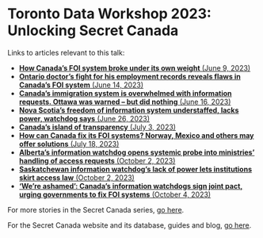 # Toronto Data Workshop 2023: Unlocking Secret Canada

Links to articles relevant to this talk:

- [**How Canada’s FOI system broke under its own weight** (June 9, 2023)](https://www.theglobeandmail.com/canada/article-canada-freedom-of-information-laws/)
- [**Ontario doctor’s fight for his employment records reveals flaws in Canada’s FOI system** (June 14, 2023)](https://www.theglobeandmail.com/canada/article-brooks-fallis-foi-request/)
- [**Canada’s immigration system is overwhelmed with information requests. Ottawa was warned – but did nothing** (June 16, 2023)](https://www.theglobeandmail.com/canada/article-immigration-applications-access-requests/)
- [**Nova Scotia’s freedom of information system understaffed, lacks power, watchdog says** (June 26, 2023)](https://www.theglobeandmail.com/canada/article-nova-scotia-foi-system/)
- [**Canada’s island of transparency** (July 3, 2023)](https://www.theglobeandmail.com/canada/article-newfoundland-foi-system/)
- [**How can Canada fix its FOI systems? Norway, Mexico and others may offer solutions** (July 18, 2023)](https://www.theglobeandmail.com/canada/article-freedom-of-information-solutions/)
- [**Alberta’s information watchdog opens systemic probe into ministries’ handling of access requests** (October 2, 2023)](https://www.theglobeandmail.com/canada/article-alberta-information-commissioner-investigation/)
- [**Saskatchewan information watchdog’s lack of power lets institutions skirt access law** (October 2, 2023)](https://www.theglobeandmail.com/canada/article-saskatchewan-freedom-of-information-power/)
- [**‘We’re ashamed’: Canada’s information watchdogs sign joint pact, urging governments to fix FOI systems** (October 4, 2023)](https://www.theglobeandmail.com/canada/article-were-ashamed-canadas-information-watchdogs-sign-joint-pact-urging/)

For more stories in the Secret Canada series, [go here](https://www.theglobeandmail.com/topics/secret-canada/).

For the Secret Canada website and its database, guides and blog, [go here](https://www.secretcanada.com).